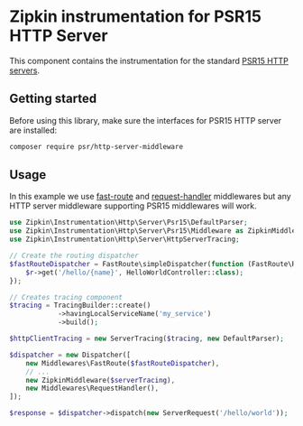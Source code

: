 # Zipkin instrumentation for PSR15 HTTP Server

This component contains the instrumentation for the standard [PSR15 HTTP servers](https://www.php-fig.org/psr/psr-15/).

## Getting started

Before using this library, make sure the interfaces for PSR15 HTTP server are installed:

```bash
composer require psr/http-server-middleware
```

## Usage

In this example we use [fast-route](https://github.com/middlewares/fast-route) and [request-handler](https://github.com/middlewares/request-handler) middlewares but any HTTP server middleware supporting PSR15 middlewares will work.

```php
use Zipkin\Instrumentation\Http\Server\Psr15\DefaultParser;
use Zipkin\Instrumentation\Http\Server\Psr15\Middleware as ZipkinMiddleware;
use Zipkin\Instrumentation\Http\Server\HttpServerTracing;

// Create the routing dispatcher
$fastRouteDispatcher = FastRoute\simpleDispatcher(function (FastRoute\RouteCollector $r) {
    $r->get('/hello/{name}', HelloWorldController::class);
});

// Creates tracing component
$tracing = TracingBuilder::create()
            ->havingLocalServiceName('my_service')
            ->build();

$httpClientTracing = new ServerTracing($tracing, new DefaultParser);

$dispatcher = new Dispatcher([
    new Middlewares\FastRoute($fastRouteDispatcher),
    // ...
    new ZipkinMiddleware($serverTracing),
    new Middlewares\RequestHandler(),
]);

$response = $dispatcher->dispatch(new ServerRequest('/hello/world'));
```
